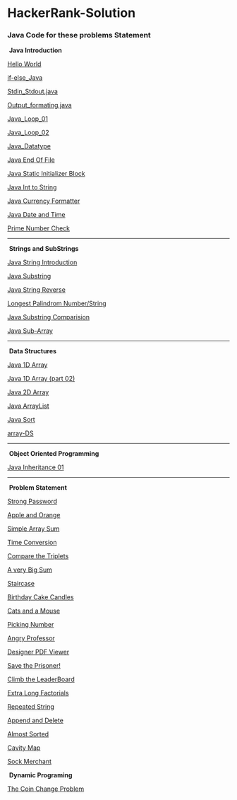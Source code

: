 # HackerRank-Solution



### Java Code for these problems Statement



​																	**Java Introduction**



[Hello World](https://github.com/mohitsingla123/Hackerrank-Solution/blob/master/Java%20Introduction/Hello_World.java)

[if-else_Java](https://github.com/mohitsingla123/Hackerrank-Solution/blob/master/Java%20Introduction/ifelse.java)

[Stdin_Stdout.java](https://github.com/mohitsingla123/Hackerrank-Solution/blob/master/Java%20Introduction/Stdin_Stdout.java)

[Output_formating.java](https://github.com/mohitsingla123/Hackerrank-Solution/blob/master/Java%20Introduction/Output_Formatting.java)

[Java_Loop_01](https://github.com/mohitsingla123/Hackerrank-Solution/blob/master/Java%20Introduction/Java_Loop01.java)

[Java_Loop_02](https://github.com/mohitsingla123/Hackerrank-Solution/blob/master/Java%20Introduction/java_loop_02.java)

[Java_Datatype](https://github.com/mohitsingla123/Hackerrank-Solution/blob/master/Java%20Introduction/Java_Datatype.java)

[Java End Of File](https://github.com/mohitsingla123/Hackerrank-Solution/blob/master/Java%20Introduction/End_of_file.java)

[Java Static Initializer Block](https://github.com/mohitsingla123/Hackerrank-Solution/blob/master/Java%20Introduction/Java_Static_Initializer_Block.java)

[Java Int to String](https://github.com/mohitsingla123/Hackerrank-Solution/blob/master/Java%20Introduction/Java_Int_to_String.java)

[Java Currency Formatter](https://github.com/mohitsingla123/Hackerrank-Solution/blob/master/Java%20Introduction/Java_Currency_Formatter.java)

[Java Date and Time](https://github.com/mohitsingla123/Hackerrank-Solution/blob/master/Java%20Introduction/Java_Date_and_Time.java)

[Prime Number Check](https://github.com/mohitsingla123/Hackerrank-Solution/blob/master/Java%20Introduction/Primality_check.java)

__________________________________________________________________________________________________________________________________________________________________





​																**Strings and SubStrings**



[Java String Introduction](https://github.com/mohitsingla123/Hackerrank-Solution/blob/master/Strings%20and%20Substring/Java_Strings_Introduction.java)

[Java Substring](https://github.com/mohitsingla123/Hackerrank-Solution/blob/master/Strings%20and%20Substring/Java_Substring_intro.java)

[Java String Reverse](https://github.com/mohitsingla123/Hackerrank-Solution/blob/master/Strings%20and%20Substring/Java_String_Reverse.java)

[Longest Palindrom Number/String](https://github.com/mohitsingla123/Hackerrank-Solution/blob/master/Java%20Introduction/LongestPalinSubstring.java)

[Java Substring Comparision](https://github.com/mohitsingla123/Hackerrank-Solution/blob/master/Strings%20and%20Substring/Java_Substring_Comparisons.java)

[Java Sub-Array](https://github.com/mohitsingla123/Hackerrank-Solution/blob/master/Arrays/SubArray.java)

_________________________________________________________________________________________________________________________________________________________________




​																			**Data Structures**


 [Java 1D Array](https://github.com/mohitsingla123/Hackerrank-Solution/blob/master/Arrays/1_D_array.java)

 [Java 1D Array (part 02)](https://github.com/mohitsingla123/Hackerrank-Solution/blob/master/Arrays/Java_1D_Array_Part_2.java)

 [Java 2D Array](https://github.com/mohitsingla123/Hackerrank-Solution/blob/master/Arrays/Java_2_D_array.java)

 [Java ArrayList](https://github.com/mohitsingla123/Hackerrank-Solution/tree/master/Arrays)

 [Java Sort](https://github.com/mohitsingla123/Hackerrank-Solution/blob/master/Arrays/Java_sort.java)
 
 [array-DS](https://github.com/mohitsingla123/Hackerrank-Solution/blob/master/Arrays/array-ds.java)





_________________________________________________________________________________________________________________________________________________________________




​													     		**Object Oriented Programming**



[Java Inheritance 01](https://github.com/mohitsingla123/Hackerrank-Solution/blob/master/Object%20Oriented%20Programming/Java_Inheritance_I.java)


_________________________________________________________________________________________________________________________________________________________________





​																			**Problem Statement**


[Strong Password](https://github.com/mohitsingla123/Hackerrank-Solution/blob/master/Problem%20Statement/Strong_Password.java)

[Apple and Orange](https://github.com/mohitsingla123/Hackerrank-Solution/blob/master/Problem%20Statement/Apple_And_Orange.java)

[Simple Array Sum](https://github.com/mohitsingla123/Hackerrank-Solution/blob/master/Problem%20Statement/SimpleArraySum.java)

[Time Conversion](https://github.com/mohitsingla123/Hackerrank-Solution/blob/master/Problem%20Statement/TimeConversion.java)

[Compare the Triplets](https://github.com/mohitsingla123/Hackerrank-Solution/blob/master/Problem%20Statement/ComparetheTriplets.java)

[A very Big Sum](https://github.com/mohitsingla123/Hackerrank-Solution/blob/master/Problem%20Statement/VeryBigSum.java)

[Staircase](https://github.com/mohitsingla123/Hackerrank-Solution/blob/master/Problem%20Statement/StairCasa.java)

[Birthday Cake Candles](https://github.com/mohitsingla123/Hackerrank-Solution/blob/master/Problem%20Statement/Birthday_Cake_Candles.java)

[Cats and a Mouse](https://github.com/mohitsingla123/Hackerrank-Solution/blob/master/Problem%20Statement/Cats_and_a_Mouse.java)

[Picking Number](https://github.com/mohitsingla123/Hackerrank-Solution/blob/master/Problem%20Statement/picking_number.java)

[Angry Professor](https://github.com/mohitsingla123/Hackerrank-Solution/blob/master/Problem%20Statement/Angry_Prodessor.java)

[Designer PDF Viewer](https://github.com/mohitsingla123/Hackerrank-Solution/blob/master/Problem%20Statement/Designer_PDF_Viewer.java)

[Save the Prisoner!](https://github.com/mohitsingla123/Hackerrank-Solution/blob/master/Problem%20Statement/Save_the_Prisoner.java)

[Climb the LeaderBoard](https://github.com/mohitsingla123/Hackerrank-Solution/blob/master/Problem%20Statement/Climbing_the_Leaderboard.java)

[Extra Long Factorials](https://github.com/mohitsingla123/Hackerrank-Solution/blob/master/Problem%20Statement/Extra_Long_Factorials.java)

[Repeated String](https://github.com/mohitsingla123/Hackerrank-Solution/blob/master/Problem%20Statement/Repeated_String.java)

[Append and Delete](https://github.com/mohitsingla123/Hackerrank-Solution/blob/master/Problem%20Statement/Append_and_Delete.java)

[Almost Sorted](https://github.com/mohitsingla123/Hackerrank-Solution/blob/master/Problem%20Statement/Almost_Sorted.java)

[Cavity Map](https://github.com/mohitsingla123/Hackerrank-Solution/blob/master/Problem%20Statement/Cavity_Map.java)

[Sock Merchant](https://github.com/mohitsingla123/Hackerrank-Solution/blob/master/Problem%20Statement/Sock_Merchant.java)




​																			**Dynamic Programing**


[The Coin Change Problem](https://github.com/mohitsingla123/Hackerrank-Solution/blob/master/Problem%20Statement/DP_01_The_Coin_Changing_Problem.java)
